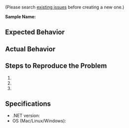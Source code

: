 (Please search [existing issues](https://github.com/gsuitedevs/dotnet-samples/issues) before creating a new one.)

**Sample Name:**

## Expected Behavior


## Actual Behavior


## Steps to Reproduce the Problem

  1.
  1.
  1.

## Specifications

  - .NET version:
  - OS (Mac/Linux/Windows):
